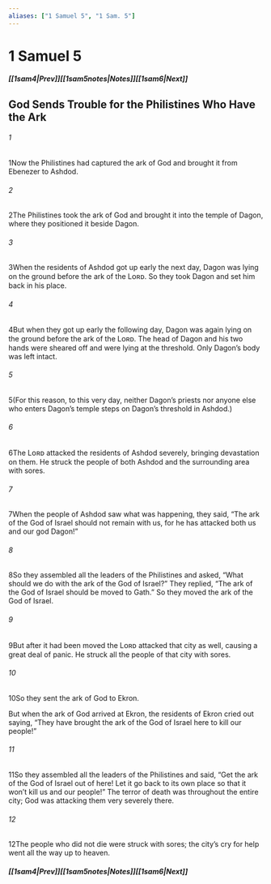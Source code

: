 ```yaml
---
aliases: ["1 Samuel 5", "1 Sam. 5"]
---
```

# 1 Samuel 5
##### <span class=arrow-left></span>[[1sam4|Prev]]<span class=navigation-separator></span>[[1sam5notes|Notes]]<span class=navigation-separator></span>[[1sam6|Next]]<span class=arrow-right></span>
## God Sends Trouble for the Philistines Who Have the Ark
###### 1
<span class=verse-first>1</span>Now the Philistines had captured the ark of God and brought it from Ebenezer to Ashdod.
###### 2
<span class=verse-body>2</span>The Philistines took the ark of God and brought it into the temple of Dagon, where they positioned it beside Dagon.
###### 3
<span class=verse-body>3</span>When the residents of Ashdod got up early the next day, Dagon was lying on the ground before the ark of the Lᴏʀᴅ. So they took Dagon and set him back in his place.
###### 4
<span class=verse-body>4</span>But when they got up early the following day, Dagon was again lying on the ground before the ark of the Lᴏʀᴅ. The head of Dagon and his two hands were sheared off and were lying at the threshold. Only Dagon’s body was left intact.
###### 5
<span class=verse-body>5</span>(For this reason, to this very day, neither Dagon’s priests nor anyone else who enters Dagon’s temple steps on Dagon’s threshold in Ashdod.)
<div class=paragraph-break></div>

###### 6
<span class=verse-first>6</span>The Lᴏʀᴅ attacked the residents of Ashdod severely, bringing devastation on them. He struck the people of both Ashdod and the surrounding area with sores.
###### 7
<span class=verse-body>7</span>When the people of Ashdod saw what was happening, they said, “The ark of the God of Israel should not remain with us, for he has attacked both us and our god Dagon!”
###### 8
<span class=verse-body>8</span>So they assembled all the leaders of the Philistines and asked, “What should we do with the ark of the God of Israel?” They replied, “The ark of the God of Israel should be moved to Gath.” So they moved the ark of the God of Israel.
###### 9
<span class=verse-body>9</span>But after it had been moved the Lᴏʀᴅ attacked that city as well, causing a great deal of panic. He struck all the people of that city with sores.
###### 10
<span class=verse-body>10</span>So they sent the ark of God to Ekron.
<div class=paragraph-break></div>

But when the ark of God arrived at Ekron, the residents of Ekron cried out saying, “They have brought the ark of the God of Israel here to kill our people!”
###### 11
<span class=verse-body>11</span>So they assembled all the leaders of the Philistines and said, “Get the ark of the God of Israel out of here! Let it go back to its own place so that it won’t kill us and our people!” The terror of death was throughout the entire city; God was attacking them very severely there.
###### 12
<span class=verse-body>12</span>The people who did not die were struck with sores; the city’s cry for help went all the way up to heaven.
##### <span class=arrow-left></span>[[1sam4|Prev]]<span class=navigation-separator></span>[[1sam5notes|Notes]]<span class=navigation-separator></span>[[1sam6|Next]]<span class=arrow-right></span>